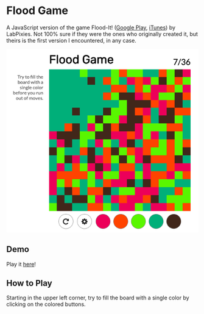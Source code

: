 # Flood Game

A JavaScript version of the game Flood-It! ([Google Play](https://play.google.com/store/apps/details?id=com.labpixies.flood), [iTunes](https://itunes.apple.com/us/app/flood-it/id476943146)) by LabPixies. Not 100% sure if they were the ones who originally created it, but theirs is the first version I encountered, in any case.

![Screenshot of game.](https://raw.githubusercontent.com/guomulian/flood/gh-pages/assets/screenshot.png)

## Demo
Play it [here](http://guomulian.github.io/flood)!

## How to Play

Starting in the upper left corner, try to fill the board with a single color by clicking on the colored buttons.
